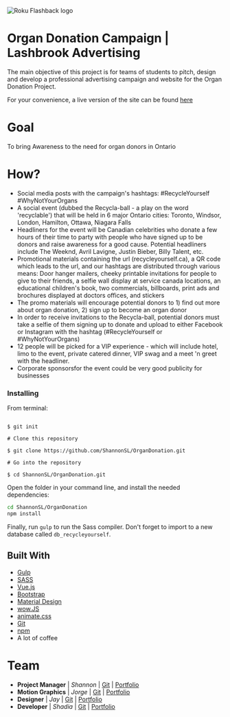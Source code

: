 ![Roku Flashback logo](http://shadiaali.ca/organs/thelogo.png)


# Organ Donation Campaign | Lashbrook Advertising
The main objective of this project is for teams of students to pitch, design and develop a professional advertising campaign and website for the Organ Donation Project.

For your convenience, a live version of the site can be found [here](https://shadiaali.ca/organs)


# Goal
To bring Awareness to the need for organ donors in Ontario


# How?
* Social media posts with the campaign's hashtags: #RecycleYourself #WhyNotYourOrgans 
* A social event (dubbed the Recycla-ball - a play on the word 'recyclable') that will be held in 6 major Ontario cities: Toronto, Windsor, London, Hamilton, Ottawa, Niagara Falls
* Headliners for the event will be Canadian celebrities who donate a few hours of their time to party with people who have signed up to be donors and raise awareness for a good cause. Potential headliners include The Weeknd, Avril Lavigne, Justin Bieber, Billy Talent, etc.
* Promotional materials containing the url (recycleyourself.ca), a QR code which leads to the url, and our hashtags are distributed through various means: Door hanger mailers, cheeky printable invitations for people to give to their friends, a selfie wall display at service canada locations, an educational children's book, two commercials, billboards, print ads and brochures displayed at doctors offices, and stickers
* The promo materials will encourage potential donors to 1) find out more about organ donation, 2) sign up to become an organ donor
* In order to receive invitations to the Recycla-ball, potential donors must take a selfie of them signing up to donate and upload to either Facebook or Instagram with the hashtag (#RecycleYourself or #WhyNotYourOrgans)
* 12 people will be picked for a VIP experience - which will include hotel, limo to the event, private catered dinner, VIP swag and a meet 'n greet with the headliner.
* Corporate sponsorsfor the event could be very good publicity for businesses


### Installing

From terminal:

```# Initialize git

$ git init

# Clone this repository

$ git clone https://github.com/ShannonSL/OrganDonation.git

# Go into the repository

$ cd ShannonSL/OrganDonation.git

```

Open the folder in your command line, and install the needed dependencies:

```bash
cd ShannonSL/OrganDonation
npm install
```

Finally, run `gulp` to run the Sass compiler. Don't forget to import to a new database called `db_recycleyourself`.



## Built With

* [Gulp](https://gulpjs.com/)
* [SASS](https://sass-lang.com/)
* [Vue.js](https://vuejs.org/)
* [Bootstrap](https://bootstrap.com/)
* [Material Design](https://fezvrasta.github.io/bootstrap-material-design/)
* [wow.JS](https://mynameismatthieu.com/WOW/)
* [animate.css](https://daneden.github.io/animate.css/)
* [Git](https://git-scm.com/)
* [npm](https://www.npmjs.com/)
* A lot of coffee 


   
# Team
- **Project Manager** | *Shannon* | [Git](https://github.com/ShannonSL) | [Portfolio](http://shannonstoltzlimin.ca/)
- **Motion Graphics** |  *Jorge*  | [Git](https://github.com/JorgeAndrino) | [Portfolio](http://jmavdb.com/)
- **Designer**        |   *Jay*   | [Git](https://github.com/jvernon3) | [Portfolio](http://jayvernon.ca)
- **Developer**       | *Shadia*  | [Git](https://github.com/shadiaali) | [Portfolio](https://shadiaali.ca)

